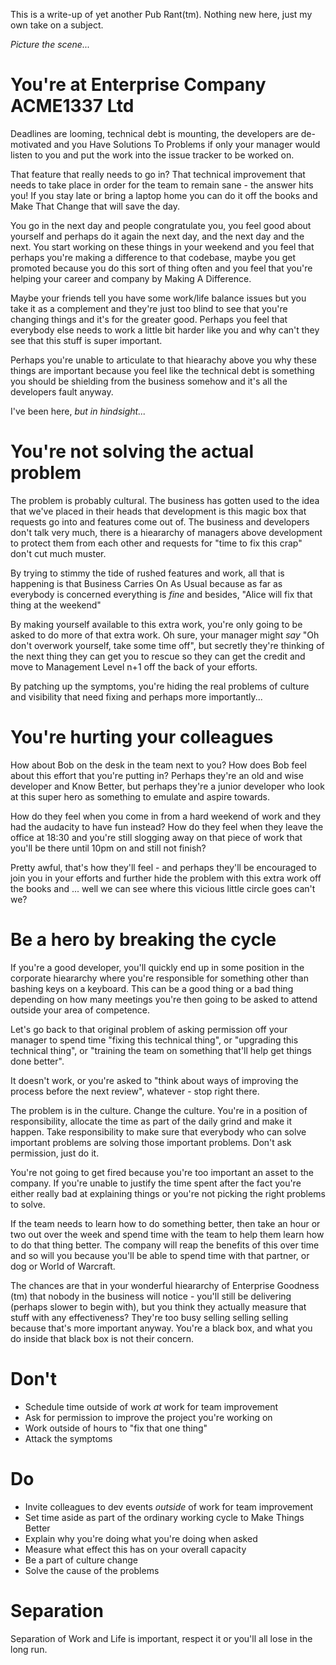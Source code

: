 This is a write-up of yet another Pub Rant(tm). Nothing new here, just my own take on a subject.

*Picture the scene...*

# You're at Enterprise Company ACME1337 Ltd

Deadlines are looming, technical debt is mounting, the developers are de-motivated and you Have Solutions To Problems if only your manager would listen to you and put the work into the issue tracker to be worked on.

That feature that really needs to go in? That technical improvement that needs to take place in order for the team to remain sane - the answer hits you! If you stay late or bring a laptop home you can do it off the books and Make That Change that will save the day.

You go in the next day and people congratulate you, you feel good about yourself and perhaps do it again the next day, and the next day and the next. You start working on these things in your weekend and you feel that perhaps you're making a difference to that codebase, maybe you get promoted because you do this sort of thing often and you feel that you're helping your career and company by Making A Difference.

Maybe your friends tell you have some work/life balance issues but you take it as a complement and they're just too blind to see that you're changing things and it's for the greater good. Perhaps you feel that everybody else needs to work a little bit harder like you and why can't they see that this stuff is super important. 

Perhaps you're unable to articulate to that hiearachy above you why these things are important because you feel like the technical debt is something you should be shielding from the business somehow and it's all the developers fault anyway.

I've been here, *but in hindsight...*

# You're not solving the actual problem

The problem is probably cultural. The business has gotten used to the idea that we've placed in their heads that development is this magic box that requests go into and features come out of. The business and developers don't talk very much, there is a hieararchy of managers above development to protect them from each other and requests for "time to fix this crap" don't cut much muster.

By trying to stimmy the tide of rushed features and work, all that is happening is that Business Carries On As Usual because as far as everybody is concerned everything is *fine* and besides, "Alice will fix that thing at the weekend"

By making yourself available to this extra work, you're only going to be asked to do more of that extra work. Oh sure, your manager might *say* "Oh don't overwork yourself, take some time off", but secretly they're thinking of the next thing they can get you to rescue so they can get the credit and move to Management Level n+1 off the back of your efforts.

By patching up the symptoms, you're hiding the real problems of culture and visibility that need fixing and perhaps more importantly...

# You're hurting your colleagues

How about Bob on the desk in the team next to you? How does Bob feel about this effort that you're putting in? Perhaps they're an old and wise developer and Know Better, but perhaps they're a junior developer who look at this super hero as something to emulate and aspire towards.

How do they feel when you come in from a hard weekend of work and they had the audacity to have fun instead? How do they feel when they leave the office at 18:30 and you're still slogging away on that piece of work that you'll be there until 10pm on and still not finish?

Pretty awful, that's how they'll feel - and perhaps they'll be encouraged to join you in your efforts and further hide the problem with this extra work off the books and ... well we can see where this vicious little circle goes can't we?

# Be a hero by breaking the cycle

If you're a good developer, you'll quickly end up in some position in the corporate hieararchy where you're responsible for something other than bashing keys on a keyboard. This can be a good thing or a bad thing depending on how many meetings you're then going to be asked to attend outside your area of competence.

Let's go back to that original problem of asking permission off your manager to spend time "fixing this technical thing", or "upgrading this technical thing", or "training the team on something that'll help get things done better".

It doesn't work, or you're asked to "think about ways of improving the process before the next review", whatever - stop right there.

The problem is in the culture. Change the culture. You're in a position of responsibility, allocate the time as part of the daily grind and make it happen. Take responsibility to make sure that everybody who can solve important problems are solving those important problems. Don't ask permission, just do it. 

You're not going to get fired because you're too important an asset to the company. If you're unable to justify the time spent after the fact you're either really bad at explaining things or you're not picking the right problems to solve. 

If the team needs to learn how to do something better, then take an hour or two out over the week and spend time with the team to help them learn how to do that thing better. The company will reap the benefits of this over time and so will you because you'll be able to spend time with that partner, or dog or World of Warcraft.

The chances are that in your wonderful hieararchy of Enterprise Goodness (tm) that nobody in the business will notice - you'll still be delivering (perhaps slower to begin with), but you think they actually measure that stuff with any effectiveness? They're too busy selling selling selling because that's more important anyway. You're a black box, and what you do inside that black box is not their concern.

# Don't

- Schedule time outside of work *at* work for team improvement
- Ask for permission to improve the project you're working on
- Work outside of hours to "fix that one thing" 
- Attack the symptoms

# Do

- Invite colleagues to dev events *outside* of work for team improvement
- Set time aside as part of the ordinary working cycle to Make Things Better
- Explain why you're doing what you're doing when asked
- Measure what effect this has on your overall capacity
- Be a part of culture change
- Solve the cause of the problems

# Separation

Separation of Work and Life is important, respect it or you'll all lose in the long run.
